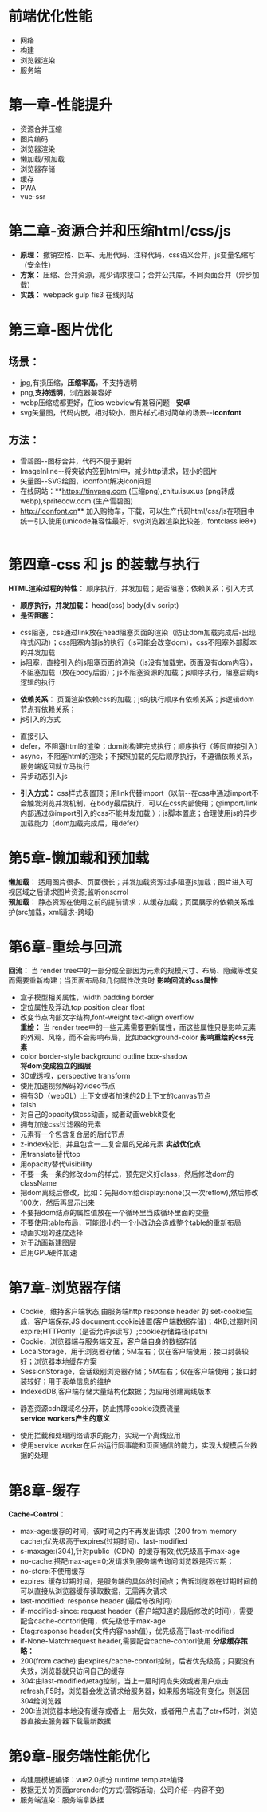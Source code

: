 # 前端优化性能 
- 网络  
- 构建  
- 浏览器渲染
- 服务端

# 第一章-性能提升
* 资源合并压缩  
* 图片编码  
* 浏览器渲染  
* 懒加载/预加载  
* 浏览器存储  
* 缓存  
* PWA  
* vue-ssr

# 第二章-资源合并和压缩html/css/js 
- **原理：** 撤销空格、回车、无用代码、注释代码，css语义合并，js变量名缩写（安全性）
- **方案：** 压缩、合并资源，减少请求接口；合并公共库，不同页面合并（异步加载）      
- **实践：** webpack gulp fis3 在线网站 

# 第三章-图片优化 
## **场景：** 
* jpg,有损压缩，**压缩率高**，不支持透明  
* png,**支持透明**，浏览器兼容好  
* webp压缩成都更好，在ios webview有兼容问题--**安卓**  
* svg矢量图，代码内嵌，相对较小，图片样式相对简单的场景--**iconfont** 
## **方法：**   
* 雪碧图--图标合并，代码不便于更新  
* ImageInline--将突破内签到html中，减少http请求，较小的图片  
* 矢量图--SVG绘图，iconfont解决icon问题 
* 在线网站：**https://tinypng.com (压缩png),zhitu.isux.us (png转成webp),spritecow.com (生产雪碧图)   
* http://iconfont.cn**  加入购物车，下载，可以生产代码html/css/js在项目中统一引入使用(unicode兼容性最好，svg浏览器渲染比较差，fontclass ie8+)  

# 第四章-css 和 js 的装载与执行 
**HTML渲染过程的特性：** 顺序执行，并发加载；是否阻塞；依赖关系；引入方式 
* **顺序执行，并发加载：** head(css) body(div script) 
* **是否阻塞：** 
- css阻塞，css通过link放在head阻塞页面的渲染（防止dom加载完成后-出现样式闪动）；css阻塞内部js的执行（js可能会改变dom），css不阻塞外部脚本的并发加载  
- js阻塞，直接引入的js阻塞页面的渲染（js没有加载完，页面没有dom内容），不阻塞加载（放在body后面）；js不阻塞资源的加载；js顺序执行，阻塞后续js逻辑的执行  
* **依赖关系：** 页面渲染依赖css的加载；js的执行顺序有依赖关系；js逻辑dom节点有依赖关系；
* js引入的方式  
- 直接引入
- defer，不阻塞html的渲染；dom树构建完成执行；顺序执行（等同直接引入）
- async，不阻塞html的渲染；不按照加载的先后顺序执行，不遵循依赖关系，服务端返回就立马执行
- 异步动态引入js
* **引入方式：** css样式表置顶；用link代替import（以前--在css中通过import不会触发浏览并发机制，在body最后执行，可以在css内部使用；@import/link内部通过@import引入的css不能并发加载 ）；js脚本置底；合理使用js的异步加载能力（dom加载完成后，用defer）


# 第5章-懒加载和预加载 
**懒加载：** 适用图片很多、页面很长；并发加载资源过多阻塞js加载；图片进入可视区域之后请求图片资源;监听onscrrol  
**预加载：** 静态资源在使用之前的提前请求；从缓存加载；页面展示的依赖关系维护(src加载，xml请求-跨域)  


# 第6章-重绘与回流 
**回流：** 当 render tree中的一部分或全部因为元素的规模尺寸、布局、隐藏等改变而需要重新构建；当页面布局和几何属性改变时 
**影响回流的css属性**  
- 盒子模型相关属性，width padding border
- 定位属性及浮动,top position clear float
- 改变节点内部文字结构,font-weight text-align overflow   
**重绘：** 当 render tree中的一些元素需要更新属性，而这些属性只是影响元素的外观、风格，而不会影响布局，比如background-color 
**影响重绘的css元素**  
- color border-style background outline box-shadow  
**将dom变成独立的图层**  
- 3D或透视，perspective transform  
- 使用加速视频解码的video节点  
- 拥有3D（webGL）上下文或者加速的2D上下文的canvas节点  
- falsh  
- 对自己的opacity做css动画，或者动画webkit变化  
- 拥有加速css过滤器的元素  
- 元素有一个包含复合层的后代节点  
- z-index较低，并且包含一二复合层的兄弟元素 
**实战优化点** 
- 用translate替代top  
- 用opacity替代visibility  
- 不要一条一条的修改dom的样式，预先定义好class，然后修改dom的className  
- 把dom离线后修改，比如：先把dom给display:none(又一次reflow),然后修改100次，然后再显示出来  
- 不要把dom结点的属性值放在一个循环里当成循环里面的变量  
- 不要使用table布局，可能很小的一个小改动会造成整个table的重新布局  
- 动画实现的速度选择  
- 对于动画新建图层  
- 启用GPU硬件加速  


# 第7章-浏览器存储   
- Cookie，维持客户端状态,由服务端http response header 的 set-cookie生成，客户端保存;JS document.cookie设置(客户端数据存储)；4KB;过期时间expire;HTTPonly（是否允许js读写）;cookie存储路径(path)  
- Cookie，浏览器端与服务端交互，客户端自身的数据存储  
- LocalStorage，用于浏览器存储；5M左右；仅在客户端使用；接口封装较好；浏览器本地缓存方案  
- SessionStorage，会话级别浏览器存储；5M左右；仅在客户端使用；接口封装较好；用于表单信息的维护   
- IndexedDB,客户端存储大量结构化数据；为应用创建离线版本  


* 静态资源cdn跟域名分开，防止携带cookie浪费流量  
**service workers产生的意义**  
- 使用拦截和处理网络请求的能力，实现一个离线应用  
- 使用service worker在后台运行同事能和页面通信的能力，实现大规模后台数据的处理  


# 第8章-缓存   
**Cache-Control：**  
- max-age:缓存的时间，该时间之内不再发出请求（200 from memory cache);优先级高于expires(过期时间)、last-modified  
- s-maxage:(304),针对public（CDN）的缓存有效;优先级高于max-age  
- no-cache:搭配max-age=0;发请求到服务端去询问浏览器是否过期；  
- no-store:不使用缓存  
- expires: 缓存过期时间，是服务端的具体的时间点；告诉浏览器在过期时间前可以直接从浏览器缓存读取数据，无需再次请求  
- last-modified: response header (最后修改时间)
- if-modified-since: request header（客户端知道的最后修改的时间），需要配合cache-contorl使用，优先级低于max-age  
- Etag:response header(文件内容hash值)，优先级高于last-modified
- if-None-Match:request header,需要配合cache-contorl使用
**分级缓存策略：**  
- 200(from cache):由expires/cache-contorl控制，后者优先级高；只要没有失效，浏览器就只访问自己的缓存
- 304:由last-modified/etag控制，当上一层时间点失效或者用户点击refresh,F5时，浏览器会发送请求给服务器，如果服务端没有变化，则返回304给浏览器 
- 200:当浏览器本地没有缓存或者上一层失效，或者用户点击了ctr+f5时，浏览器直接去服务器下载最新数据


# 第9章-服务端性能优化 
- 构建层模板编译：vue2.0拆分 runtime template编译 
- 数据无关的页面prerender的方式(营销活动，公司介绍--内容不变)
- 服务端渲染：服务端拿数据
